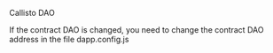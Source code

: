 Callisto DAO

If the contract DAO is changed, you need to change the contract DAO address in the file dapp.config.js